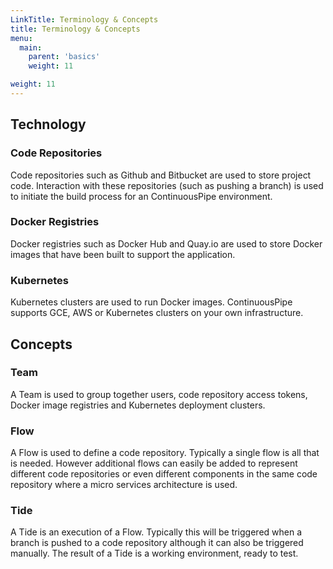 ```yaml
---
LinkTitle: Terminology & Concepts
title: Terminology & Concepts
menu:
  main:
    parent: 'basics'
    weight: 11

weight: 11
---
```


## Technology
### Code Repositories
Code repositories such as Github and Bitbucket are used to store project code. Interaction with these repositories (such as pushing a branch) is used to initiate the build process for an ContinuousPipe environment.

### Docker Registries
Docker registries such as Docker Hub and Quay.io are used to store Docker images that have been built to support the application.

### Kubernetes
Kubernetes clusters are used to run Docker images. ContinuousPipe supports GCE, AWS or Kubernetes clusters on your own infrastructure.

## Concepts
### Team
A Team is used to group together users, code repository access tokens, Docker image registries and Kubernetes deployment clusters.

### Flow
A Flow is used to define a code repository. Typically a single flow is all that is needed. However additional flows can easily be added to represent different code repositories or even different components in the same code repository where a micro services architecture is used.

### Tide
A Tide is an execution of a Flow. Typically this will be triggered when a branch is pushed to a code repository although it can also be triggered manually. The result of a Tide is a working environment, ready to test.
